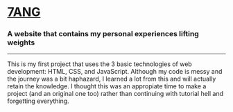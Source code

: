 # **[7ANG](https://duckduckgo.com)**   
### A website that contains my personal experiences lifting weights
---
This is my first project that uses the 3 basic technologies of web development: HTML, CSS, and JavaScript. Although my code is messy and the journey was a bit haphazard, I learned a lot from this and will actually retain the knowledge. I thought this was an appropiate time to make a project (and an original one too) rather than continuing with tutorial hell and forgetting everything.
